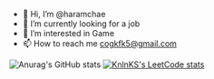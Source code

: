 - 👋 Hi, I’m @haramchae
- 🌱 I’m currently looking for a job
- 👀 I’m interested in Game
- 📫 How to reach me cogkfk5@gmail.com


![Anurag's GitHub stats](https://github-readme-stats.vercel.app/api?username=haramchae&show_icons=true&theme=radical)
[![KnlnKS's LeetCode stats](https://leetcode-stats-six.vercel.app/?username=haramchae&theme=dark)](https://github.com/KnlnKS/leetcode-stats)
<!---
haramchae/haramchae is a ✨ special ✨ repository because its `README.md` (this file) appears on your GitHub profile.
You can click the Preview link to take a look at your changes.
--->
